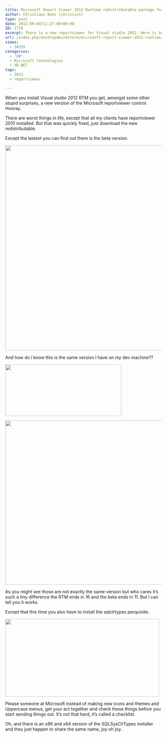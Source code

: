 ```yaml
---
title: Microsoft Report Viewer 2012 Runtime redistributable package for Visual studio 2012 RTM
author: Christiaan Baes (chrissie1)
type: post
date: 2012-09-04T11:27:00+00:00
ID: 1710
excerpt: There is a new reportviewer for Visual studio 2012. Here is how I found it.
url: /index.php/desktopdev/mstech/microsoft-report-viewer-2012-runtime/
views:
  - 26255
categories:
  - 'C#'
  - Microsoft Technologies
  - VB.NET
tags:
  - 2012
  - reportviewer

---
```

When you install Visual studio 2012 RTM you get, amongst some other stupid surprises, a new version of the Microsoft reportviewer control. Hooray. 

There are worst things in life, except that all my clients have reportviewer 2010 installed. But that was quickly fixed, just download the new redistributable. 

Except the lastest you can find out there is the beta version.

<div class="image_block">
  <a href="https://lessthandot.z19.web.core.windows.net/wp-content/uploads/users/chrissie1/reportviewer/reportviewer2012_2.png?mtime=1346762396"><img alt="" src="https://lessthandot.z19.web.core.windows.net/wp-content/uploads/users/chrissie1/reportviewer/reportviewer2012_2.png?mtime=1346762396" width="944" height="660" /></a>
</div>

And how do I know this is the same version I have on my dev machine??

<div class="image_block">
  <a href="https://lessthandot.z19.web.core.windows.net/wp-content/uploads/users/chrissie1/reportviewer/reportviewer2012_3.png?mtime=1346762501"><img alt="" src="https://lessthandot.z19.web.core.windows.net/wp-content/uploads/users/chrissie1/reportviewer/reportviewer2012_3.png?mtime=1346762501" width="374" height="166" /></a>
</div>

[<img alt="" src="https://lessthandot.z19.web.core.windows.net/wp-content/uploads/users/chrissie1/reportviewer/reportviewer2012_1.png?mtime=1346762383" width="931" height="528" />][1]

As you might see those are not exactly the same version but who cares it&#8217;s such a tiny difference the RTM ends in 16 and the beta ends in 11. But I can tell you it works. 

Except that this time you also have to install the sqlclrtypes perquisite. 

<div class="image_block">
  <a href="https://lessthandot.z19.web.core.windows.net/wp-content/uploads/users/chrissie1/reportviewer/reportviewer2012_4.png?mtime=1346765087"><img alt="" src="https://lessthandot.z19.web.core.windows.net/wp-content/uploads/users/chrissie1/reportviewer/reportviewer2012_4.png?mtime=1346765087" width="495" height="250" /></a>
</div>

<span class="MT_red">Please someone at Microsoft instead of making new icons and themes and Uppercase menus, get your act together and check these things before you start sending things out. It&#8217;s not that hard, it&#8217;s called a checklist.</span>

<span class="MT_red">Oh, and there is an x86 and x64 version of the SQLSysClrTypes installer and they just happen to share the same name, joy oh joy.</span>

 [1]: https://lessthandot.z19.web.core.windows.net/wp-content/uploads/users/chrissie1/reportviewer/reportviewer2012_1.png?mtime=1346762383